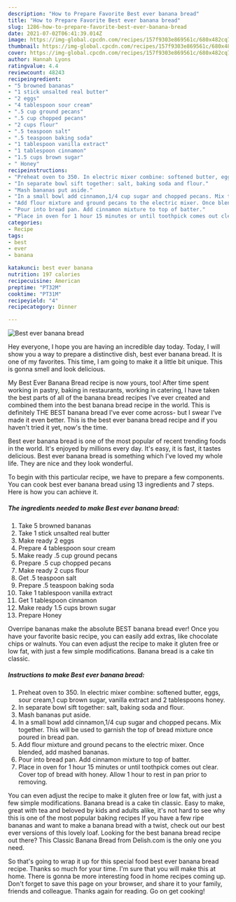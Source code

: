 ```yaml
---
description: "How to Prepare Favorite Best ever banana bread"
title: "How to Prepare Favorite Best ever banana bread"
slug: 1286-how-to-prepare-favorite-best-ever-banana-bread
date: 2021-07-02T06:41:39.014Z
image: https://img-global.cpcdn.com/recipes/157f9303e869561c/680x482cq70/best-ever-banana-bread-recipe-main-photo.jpg
thumbnail: https://img-global.cpcdn.com/recipes/157f9303e869561c/680x482cq70/best-ever-banana-bread-recipe-main-photo.jpg
cover: https://img-global.cpcdn.com/recipes/157f9303e869561c/680x482cq70/best-ever-banana-bread-recipe-main-photo.jpg
author: Hannah Lyons
ratingvalue: 4.4
reviewcount: 48243
recipeingredient:
- "5 browned bananas"
- "1 stick unsalted real butter"
- "2 eggs"
- "4 tablespoon sour cream"
- ".5 cup ground pecans"
- ".5 cup chopped pecans"
- "2 cups flour"
- ".5 teaspoon salt"
- ".5 teaspoon baking soda"
- "1 tablespoon vanilla extract"
- "1 tablespoon cinnamon"
- "1.5 cups brown sugar"
- " Honey"
recipeinstructions:
- "Preheat oven to 350. In electric mixer combine: softened butter, eggs, sour cream,1 cup brown sugar, vanilla extract and 2 tablespoons honey."
- "In separate bowl sift together: salt, baking soda and flour."
- "Mash bananas put aside."
- "In a small bowl add cinnamon,1/4 cup sugar and chopped pecans. Mix together. This will be used to garnish the top of bread mixture once poured in bread pan."
- "Add flour mixture and ground pecans to the electric mixer. Once blended, add mashed bananas."
- "Pour into bread pan. Add cinnamon mixture to top of batter."
- "Place in oven for 1 hour 15 minutes or until toothpick comes out clear. Cover top of bread with honey. Allow 1 hour to rest in pan prior to removing."
categories:
- Recipe
tags:
- best
- ever
- banana

katakunci: best ever banana 
nutrition: 197 calories
recipecuisine: American
preptime: "PT32M"
cooktime: "PT31M"
recipeyield: "4"
recipecategory: Dinner

---
```



![Best ever banana bread](https://img-global.cpcdn.com/recipes/157f9303e869561c/680x482cq70/best-ever-banana-bread-recipe-main-photo.jpg)

Hey everyone, I hope you are having an incredible day today. Today, I will show you a way to prepare a distinctive dish, best ever banana bread. It is one of my favorites. This time, I am going to make it a little bit unique. This is gonna smell and look delicious.

My Best Ever Banana Bread recipe is now yours, too! After time spent working in pastry, baking in restaurants, working in catering, I have taken the best parts of all of the banana bread recipes I&#39;ve ever created and combined them into the best banana bread recipe in the world. This is definitely THE BEST banana bread I&#39;ve ever come across- but I swear I&#39;ve made it even better. This is the best ever banana bread recipe and if you haven&#39;t tried it yet, now&#39;s the time.

Best ever banana bread is one of the most popular of recent trending foods in the world. It's enjoyed by millions every day. It's easy, it is fast, it tastes delicious. Best ever banana bread is something which I've loved my whole life. They are nice and they look wonderful.


To begin with this particular recipe, we have to prepare a few components. You can cook best ever banana bread using 13 ingredients and 7 steps. Here is how you can achieve it.

<!--inarticleads1-->

##### The ingredients needed to make Best ever banana bread:

1. Take 5 browned bananas
1. Take 1 stick unsalted real butter
1. Make ready 2 eggs
1. Prepare 4 tablespoon sour cream
1. Make ready .5 cup ground pecans
1. Prepare .5 cup chopped pecans
1. Make ready 2 cups flour
1. Get .5 teaspoon salt
1. Prepare .5 teaspoon baking soda
1. Take 1 tablespoon vanilla extract
1. Get 1 tablespoon cinnamon
1. Make ready 1.5 cups brown sugar
1. Prepare  Honey


Overripe bananas make the absolute BEST banana bread ever! Once you have your favorite basic recipe, you can easily add extras, like chocolate chips or walnuts. You can even adjust the recipe to make it gluten free or low fat, with just a few simple modifications. Banana bread is a cake tin classic. 

<!--inarticleads2-->

##### Instructions to make Best ever banana bread:

1. Preheat oven to 350. In electric mixer combine: softened butter, eggs, sour cream,1 cup brown sugar, vanilla extract and 2 tablespoons honey.
1. In separate bowl sift together: salt, baking soda and flour.
1. Mash bananas put aside.
1. In a small bowl add cinnamon,1/4 cup sugar and chopped pecans. Mix together. This will be used to garnish the top of bread mixture once poured in bread pan.
1. Add flour mixture and ground pecans to the electric mixer. Once blended, add mashed bananas.
1. Pour into bread pan. Add cinnamon mixture to top of batter.
1. Place in oven for 1 hour 15 minutes or until toothpick comes out clear. Cover top of bread with honey. Allow 1 hour to rest in pan prior to removing.


You can even adjust the recipe to make it gluten free or low fat, with just a few simple modifications. Banana bread is a cake tin classic. Easy to make, great with tea and beloved by kids and adults alike, it&#39;s not hard to see why this is one of the most popular baking recipes If you have a few ripe bananas and want to make a banana bread with a twist, check out our best ever versions of this lovely loaf. Looking for the best banana bread recipe out there? This Classic Banana Bread from Delish.com is the only one you need. 

So that's going to wrap it up for this special food best ever banana bread recipe. Thanks so much for your time. I'm sure that you will make this at home. There is gonna be more interesting food in home recipes coming up. Don't forget to save this page on your browser, and share it to your family, friends and colleague. Thanks again for reading. Go on get cooking!
